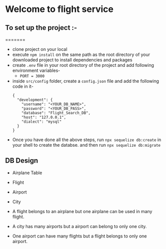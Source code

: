# Welcome to flight service

## To set up the project :-
=======
  - clone project on your local
  - execute `npm install` on the same path as the root directory of your downloaded project to install dependencies and packages
  - create `.env` file in your root directory of the project and add following environment variables-
    - `PORT = 3000`
  - inside `src/config` folder, create a `config.json` file and add the following code in it-
    ```
    {
      "development": {
        "username": "<YOUR_DB_NAME>",
        "password": "<YOUR_DB_PASS>",
        "database": "Flight_Search_DB",
        "host": "127.0.0.1",
        "dialect": "mysql"
      }
    }

    ``` 
  - Once you have done all the above steps, run `npx sequelize db:create` in your shell to create the databse. 
    and then run `npx sequelize db:migrate` 

## DB Design
 - Airplane Table
 - Flight
 - Airport
 - City

 - A flight belongs to an airplane but one airplane can be used in many flight.
 - A city has many airports but a airport can belong to only one city.
 - One airport can have many flights but a flight belongs to only one airport.